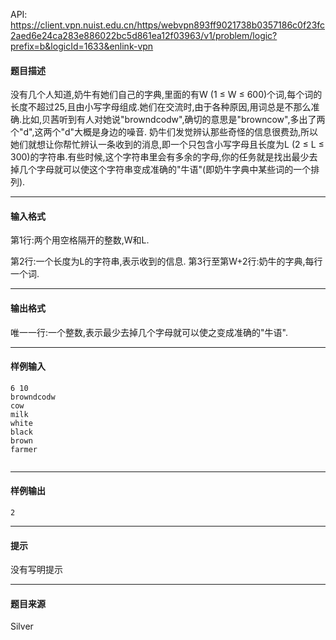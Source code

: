 API: https://client.vpn.nuist.edu.cn/https/webvpn893ff9021738b0357186c0f23fc2aed6e24ca283e886022bc5d861ea12f03963/v1/problem/logic?prefix=b&logicId=1633&enlink-vpn

#### 题目描述

没有几个人知道,奶牛有她们自己的字典,里面的有W (1 ≤ W ≤ 600)个词,每个词的长度不超过25,且由小写字母组成.她们在交流时,由于各种原因,用词总是不那么准确.比如,贝茜听到有人对她说"browndcodw",确切的意思是"browncow",多出了两个"d",这两个"d"大概是身边的噪音. 奶牛们发觉辨认那些奇怪的信息很费劲,所以她们就想让你帮忙辨认一条收到的消息,即一个只包含小写字母且长度为L (2 ≤ L ≤ 300)的字符串.有些时候,这个字符串里会有多余的字母,你的任务就是找出最少去掉几个字母就可以使这个字符串变成准确的"牛语"(即奶牛字典中某些词的一个排列).

---

#### 输入格式

第1行:两个用空格隔开的整数,W和L.

第2行:一个长度为L的字符串,表示收到的信息. 第3行至第W+2行:奶牛的字典,每行一个词.

---

#### 输出格式

唯一一行:一个整数,表示最少去掉几个字母就可以使之变成准确的"牛语".

---

#### 样例输入
```
6 10
browndcodw
cow
milk
white
black
brown
farmer


```

---

#### 样例输出
```
2

```

---

#### 提示

没有写明提示

---

#### 题目来源

Silver